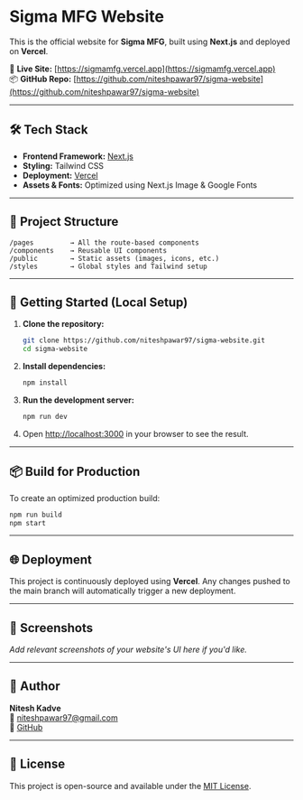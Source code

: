 

# Sigma MFG Website

This is the official website for **Sigma MFG**, built using **Next.js** and deployed on **Vercel**.

🔗 **Live Site:** [https://sigmamfg.vercel.app](https://sigmamfg.vercel.app)  
📦 **GitHub Repo:** [https://github.com/niteshpawar97/sigma-website](https://github.com/niteshpawar97/sigma-website)

---

## 🛠 Tech Stack

- **Frontend Framework:** [Next.js](https://nextjs.org/)
- **Styling:** Tailwind CSS
- **Deployment:** [Vercel](https://vercel.com/)
- **Assets & Fonts:** Optimized using Next.js Image & Google Fonts

---

## 📂 Project Structure

```
/pages         → All the route-based components
/components    → Reusable UI components
/public        → Static assets (images, icons, etc.)
/styles        → Global styles and Tailwind setup
```

---

## 🚀 Getting Started (Local Setup)

1. **Clone the repository:**
   ```bash
   git clone https://github.com/niteshpawar97/sigma-website.git
   cd sigma-website
   ```

2. **Install dependencies:**
   ```bash
   npm install
   ```

3. **Run the development server:**
   ```bash
   npm run dev
   ```

4. Open [http://localhost:3000](http://localhost:3000) in your browser to see the result.

---

## 📦 Build for Production

To create an optimized production build:

```bash
npm run build
npm start
```

---

## 🌐 Deployment

This project is continuously deployed using **Vercel**. Any changes pushed to the main branch will automatically trigger a new deployment.

---

## 📸 Screenshots

_Add relevant screenshots of your website's UI here if you'd like._

---

## 👤 Author

**Nitesh Kadve**  
📧 [niteshpawar97@gmail.com](mailto:niteshpawar97@gmail.com)  
🔗 [GitHub](https://github.com/niteshpawar97)

---

## 📃 License

This project is open-source and available under the [MIT License](LICENSE).
